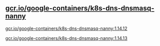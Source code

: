 
[gcr.io/google-containers/k8s-dns-dnsmasq-nanny](https://hub.docker.com/r/anjia0532/google-containers.k8s-dns-dnsmasq-nanny/tags/)
-----


[gcr.io/google-containers/k8s-dns-dnsmasq-nanny:1.14.12](https://hub.docker.com/r/anjia0532/google-containers.k8s-dns-dnsmasq-nanny/tags/)


[gcr.io/google-containers/k8s-dns-dnsmasq-nanny:1.14.13](https://hub.docker.com/r/anjia0532/google-containers.k8s-dns-dnsmasq-nanny/tags/)


